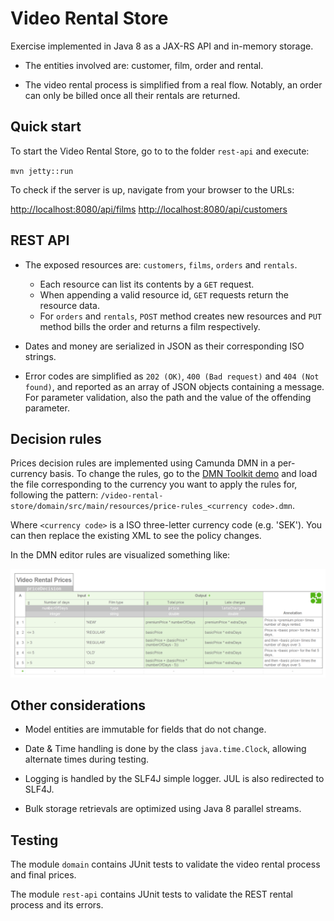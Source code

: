 Video Rental Store
==================

Exercise implemented in Java 8 as a JAX-RS API and in-memory storage.

* The entities involved are: customer, film, order and rental.

* The video rental process is simplified from a real flow. Notably,
an order can only be billed once all their rentals are returned.

Quick start
-----------

To start the Video Rental Store, go to to the folder `rest-api` and execute:

`mvn jetty::run`

To check if the server is up, navigate from your browser to the URLs:

[http://localhost:8080/api/films](http://localhost:8080/api/films)
[http://localhost:8080/api/customers](http://localhost:8080/api/customers)
  
REST API
--------

* The exposed resources are: `customers`, `films`, `orders` and `rentals`.
    * Each resource can list its contents by a `GET` request.
    * When appending a valid resource id, `GET` requests return the resource data.
    * For `orders` and `rentals`, `POST` method creates new resources and `PUT`
      method bills the order and returns a film respectively.

* Dates and money are serialized in JSON as their corresponding ISO strings.

* Error codes are simplified as `202 (OK)`, `400 (Bad request)` and `404 (Not found)`,
  and reported as an array of JSON objects containing a message. 
  For parameter validation, also the path and the value of the offending parameter.

Decision rules
--------------

Prices decision rules are implemented using Camunda DMN in a per-currency basis.
To change the rules, go to the [DMN Toolkit demo](http://demo.bpmn.io/dmn/new) and load the file 
corresponding to the currency you want to apply the rules for, following the pattern:
`/video-rental-store/domain/src/main/resources/price-rules_<currency code>.dmn`.

Where `<currency code>` is a ISO three-letter currency code (e.g. 'SEK'). 
You can then replace the existing XML to see the policy changes.

In the DMN editor rules are visualized something like:

![Price decision rules](screenshot.png)

Other considerations
--------------------

* Model entities are immutable for fields that do not change.

* Date & Time handling is done by the class `java.time.Clock`, allowing alternate times during testing.

* Logging is handled by the SLF4J simple logger. JUL is also redirected to SLF4J.

* Bulk storage retrievals are optimized using Java 8 parallel streams.

Testing
-------

The module `domain` contains JUnit tests to validate the video rental process and final prices.

The module `rest-api` contains JUnit tests to validate the REST rental process and its errors.


